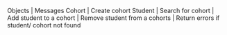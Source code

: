 Objects | Messages
Cohort  | Create cohort
Student | Search for cohort
        | Add student to a cohort
        | Remove student from a cohorts
        | Return errors if student/ cohort not found